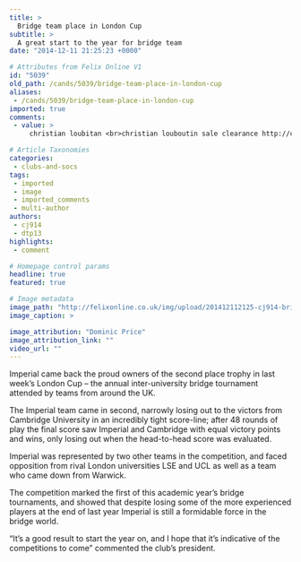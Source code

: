 ```yaml
---
title: >
  Bridge team place in London Cup
subtitle: >
  A great start to the year for bridge team
date: "2014-12-11 21:25:23 +0000"

# Attributes from Felix Online V1
id: "5039"
old_path: /cands/5039/bridge-team-place-in-london-cup
aliases:
 - /cands/5039/bridge-team-place-in-london-cup
imported: true
comments:
 - value: >
     christian loubitan <br>christian louboutin sale clearance http://canadachristianlouboutinoutlet.blogspot.com/

# Article Taxonomies
categories:
 - clubs-and-socs
tags:
 - imported
 - image
 - imported_comments
 - multi-author
authors:
 - cj914
 - dtp13
highlights:
 - comment

# Homepage control params
headline: true
featured: true

# Image metadata
image_path: "http://felixonline.co.uk/img/upload/201412112125-cj914-bridge.jpg"
image_caption: >

image_attribution: "Dominic Price"
image_attribution_link: ""
video_url: ""
---
```


Imperial came back the proud owners of the second place trophy in last week’s London Cup – the annual inter-university bridge tournament attended by teams from around the UK.

The Imperial team came in second, narrowly losing out to the victors from Cambridge University in an incredibly tight score-line; after 48 rounds of play the final score saw Imperial and Cambridge with equal victory points and wins, only losing out when the head-to-head score was evaluated.

Imperial was represented by two other teams in the competition, and faced opposition from rival London universities LSE and UCL as well as a team who came down from Warwick.

The competition marked the first of this academic year’s bridge tournaments, and showed that despite losing some of the more experienced players at the end of last year Imperial is still a formidable force in the bridge world.

“It’s a good result to start the year on, and I hope that it’s indicative of the competitions to come” commented the club’s president.
